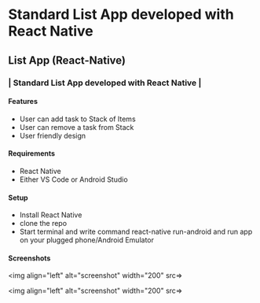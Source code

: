 # Standard List App developed with React Native

## List App (React-Native)

### | Standard List App developed with React Native |

#### Features

- User can add task to Stack of Items
- User can remove a task from Stack
- User friendly design

#### Requirements

- React Native
- Either VS Code or Android Studio

#### Setup

- Install React Native
- clone the repo
- Start terminal and write command react-native run-android and run app on your plugged phone/Android Emulator

#### Screenshots

<img align="left" alt="screenshot" width="200" src=>

<img align="left" alt="screenshot" width="200" src=>
